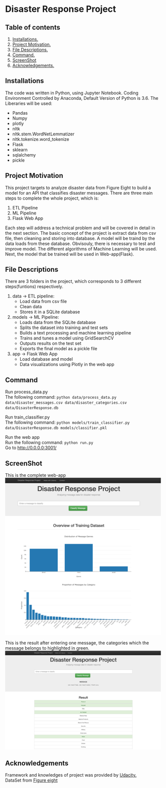 # Disaster Response Project

## Table of contents
1. [Installations.](#install)       
2. [Project Motivation.](#proj)      
3. [File Descriptions.](#file)
4. [Command.](#Command)   
5. [ScreenShot](#screen)
6. [Acknowledgements.](#author)    

<a name="install"></a>
## Installations
The code was written in Python, using Jupyter Notebook. Coding Environment Controlled by Anaconda, Default Version of Python is 3.6. The Liberaries will be used:
- Pandas
- Numpy
- plotly
- nltk
- nltk.stem.WordNetLemmatizer
- nltk.tokenize.word_tokenize
- Flask
- sklearn
- sqlalchemy
- pickle

<a name="proj"></a>
## Project Motivation
This project targets to analyze disaster data from Figure Eight to build a model for an API that classifies disaster messages. There are three main steps to complete the whole project, which is:
1. ETL Pipeline
2. ML Pipeline
3. Flask Web App

Each step will address a technical problem and will be covered in detail in the next section. The basic concept of the project is extract data from csv file, then cleaning and storing into database. A model will be traind by the data loads from these database. Obvisouly, there is necessary to test and improve model. The different algorithms of Machine Learning will be used. Next, the model that be trained will be used in Web-app(Flask).

<a name="file"></a>
## File Descriptions
There are 3 folders in the project, which corresponds to 3 different steps(funtions) respectively.
1. data -> ETL pipeline: 
   - Load data from csv file
   - Clean data
   - Stores it in a SQLite database
2. models -> ML Pipeline:
   - Loads data from the SQLite database
   - Splits the dataset into training and test sets
   - Builds a text processing and machine learning pipeline
   - Trains and tunes a model using GridSearchCV
   - Outputs results on the test set
   - Exports the final model as a pickle file
3. app -> Flask Web App
   - Load database and model
   - Data visualizations using Plotly in the web app

<a name="Command"></a>
## Command
Run process_data.py         
The following command: <code>python data/process_data.py data/disaster_messages.csv data/disaster_categories.csv data/DisasterResponse.db</code>

Run train_classifier.py        
The following command: <code>python models/train_classifier.py data/DisasterResponse.db models/classifier.pkl</code>

Run the web app        
Run the following command: <code>python run.py</code>          
Go to http://0.0.0.0:3001/

<a name="screen"></a>
## ScreenShot
This is the complete web-app
<img src="https://github.com/Howie4PP/Disaster_Response/blob/master/Screenshot%202019-02-19%20at%203.14.15%20PM.png">   

This is the result after entering one message, the categories which the message belongs to highlighted in green.
<img src="https://github.com/Howie4PP/Disaster_Response/blob/master/Screenshot%202019-02-19%20at%203.13.30%20PM.png">   

<a name="author"></a>
## Acknowledgements
Framework and knowledges of project was provided by <a href='https://www.udacity.com/'>Udacity.</a>       
DataSet from <a href='https://www.figure-eight.com/'> Figure eight</a>
